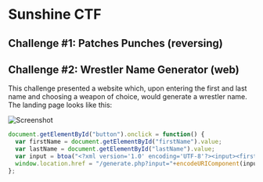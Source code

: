 # Sunshine CTF

## Challenge #1: Patches Punches (reversing)


## Challenge #2: Wrestler Name Generator (web)

This challenge presented a website which, upon entering the first and last name and choosing a weapon of choice, would generate a wrestler name. The landing page looks like this:

![Screenshot](/images/pic1.png?raw=true)


```javascript
document.getElementById("button").onclick = function() {
  var firstName = document.getElementById("firstName").value;
  var lastName = document.getElementById("lastName").value;
  var input = btoa("<?xml version='1.0' encoding='UTF-8'?><input><firstName>" + firstName + "</firstName><lastName>" + lastName+ "</lastName></input>");
  window.location.href = "/generate.php?input="+encodeURIComponent(input);
};
```
